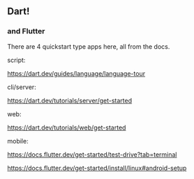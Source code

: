 ## Dart!
### and Flutter

There are 4 quickstart type apps here, all from the docs.

script: 

https://dart.dev/guides/language/language-tour

cli/server: 

https://dart.dev/tutorials/server/get-started

web:

https://dart.dev/tutorials/web/get-started

mobile: 

https://docs.flutter.dev/get-started/test-drive?tab=terminal

https://docs.flutter.dev/get-started/install/linux#android-setup
